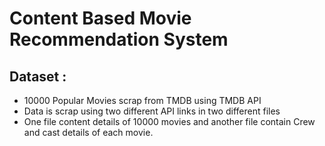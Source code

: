 # Content Based Movie Recommendation System
  ## Dataset : 
  - 10000 Popular Movies scrap from TMDB using TMDB API
  - Data is scrap using two different API links in two different files
  - One file content details of 10000 movies and another file contain Crew and cast details of each movie.
